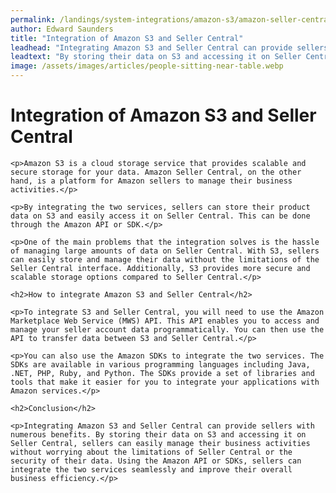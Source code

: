 ```yaml
---
permalink: /landings/system-integrations/amazon-s3/amazon-seller-central
author: Edward Saunders
title: "Integration of Amazon S3 and Seller Central"
leadhead: "Integrating Amazon S3 and Seller Central can provide sellers with numerous benefits"
leadtext: "By storing their data on S3 and accessing it on Seller Central, sellers can easily manage their business activities without worrying about the limitations of Seller Central or the security of their data. Using the Amazon API or SDKs, sellers can integrate the two services seamlessly and improve their overall business efficiency."
image: /assets/images/articles/people-sitting-near-table.webp
---
```

<div class="arttext">	<h1>Integration of Amazon S3 and Seller Central</h1>

	<p>Amazon S3 is a cloud storage service that provides scalable and secure storage for your data. Amazon Seller Central, on the other hand, is a platform for Amazon sellers to manage their business activities.</p>

	<p>By integrating the two services, sellers can store their product data on S3 and easily access it on Seller Central. This can be done through the Amazon API or SDK.</p>

	<p>One of the main problems that the integration solves is the hassle of managing large amounts of data on Seller Central. With S3, sellers can easily store and manage their data without the limitations of the Seller Central interface. Additionally, S3 provides more secure and scalable storage options compared to Seller Central.</p>

	<h2>How to integrate Amazon S3 and Seller Central</h2>

	<p>To integrate S3 and Seller Central, you will need to use the Amazon Marketplace Web Service (MWS) API. This API enables you to access and manage your seller account data programmatically. You can then use the API to transfer data between S3 and Seller Central.</p>
	
	<p>You can also use the Amazon SDKs to integrate the two services. The SDKs are available in various programming languages including Java, .NET, PHP, Ruby, and Python. The SDKs provide a set of libraries and tools that make it easier for you to integrate your applications with Amazon services.</p>

	<h2>Conclusion</h2>

	<p>Integrating Amazon S3 and Seller Central can provide sellers with numerous benefits. By storing their data on S3 and accessing it on Seller Central, sellers can easily manage their business activities without worrying about the limitations of Seller Central or the security of their data. Using the Amazon API or SDKs, sellers can integrate the two services seamlessly and improve their overall business efficiency.</p>

</div>